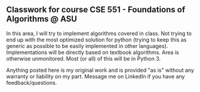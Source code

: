 ## Classwork for course CSE 551 - Foundations of Algorithms @ ASU

In this area, I will try to implement algorithms covered in class. Not trying to end up with the most optimized solution for python (trying to keep this as generic as possible to be easily implemented in other languages). Implementations will be directly based on textbook algorithms. Area is otherwise unmonitored. 
Most (or all) of this will be in Python 3.

Anything posted here is my original work and is provided "as is" without any warranty or liability on my part. Message me on LinkedIn if you have any feedback/questions.
